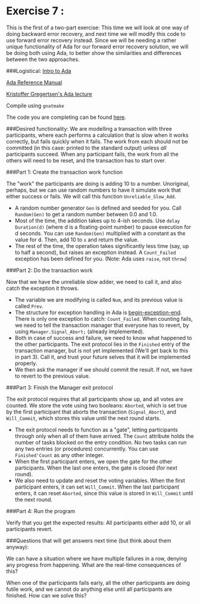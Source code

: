 Exercise 7 : 
================

This is the first of a two-part exercise: This time we will look at one way of doing backward error recovery, and next time we will modify this code to use forward error recovery instead. Since we will be needing a rather unique functionality of Ada for our forward error recovery solution, we will be doing both using Ada, to better show the similarities and differences between the two approaches.

###Logistical:
[Intro to Ada](http://www.adaic.org/learn/materials/intro)

[Ada Reference Manual](http://www.adaic.org/resources/add_content/standards/12rm/html/RM-TOC.html)

[Kristoffer Gregertsen's Ada lecture](https://raw.github.com/klasbo/TTK4145/master/exercise7/2014-02-25-ada-ttk4145.pdf)

Compile using `gnatmake`

The code you are completing can be found [here](https://github.com/klasbo/TTK4145/blob/master/Exercise7/exercise7.adb).


###Desired functionality:
We are modelling a transaction with three participants, where each performs a calculation that is slow when it works correctly, but fails quickly when it fails. The work from each should not be committed (in this case: printed to the standard output) unless _all_ participants succeed. When any participant fails, the work from all the others will need to be reset, and the transaction has to start over.


###Part 1: Create the transaction work function

The "work" the participants are doing is adding 10 to a number. Unoriginal, perhaps, but we can use random numbers to have it simulate work that either success or fails. We will call this function `Unreliable_Slow_Add`.

 - A random number generator `Gen` is defined and seeded for you. Call `Random(Gen)` to get a random number between 0.0 and 1.0.
 - Most of the time, the addition takes up to 4-ish seconds. Use `delay Duration(d)` (where d is a floating-point number) to pause execution for d seconds. You can use `Random(Gen)` multiplied with a constant as the value for d. Then, add 10 to `x` and return the value.
 - The rest of the time, the operation takes significantly less time (say, up to half a second), but raises an exception instead. A `Count_Failed` exception has been defined for you. (Note: Ada uses `raise`, not `throw`)
 

###Part 2: Do the transaction work

Now that we have the unreliable slow adder, we need to call it, and also catch the exception it throws.

 - The variable we are modifying is called `Num`, and its previous value is called `Prev`.
 - The structure for exception handling in Ada is [begin-exception-end](http://en.wikipedia.org/wiki/Exception_handling_syntax#Ada). There is only one exception to catch: `Count_Failed`. When counting fails, we need to tell the transaction manager that everyone has to revert, by using `Manager.Signal_Abort;` (already implemented).
 - Both in case of success and failure, we need to know what happened to the other participants. The exit protocol lies in the `Finished` entry of the transaction manager, but is not yet implemented (We'll get back to this in part 3). Call it, and trust your future selves that it will be implemented properly.
 - We then ask the manager if we should commit the result. If not, we have to revert to the previous value.

###Part 3: Finish the Manager exit protocol

The exit protocol requires that all participants show up, and all votes are counted. We store the vote using two booleans: `Aborted`, which is set true by the first participant that aborts the transaction (`Signal_Abort`), and `Will_Commit`, which stores this value until the next round starts.

 - The exit protocol needs to function as a "gate", letting participants through only when all of them have arrived. The `Count` attribute holds the number of tasks blocked on the entry condition. No two tasks can run any two entries (or procedures) concurrently. You can use `Finished'Count` as any other integer.
 - When the first participant enters, we open the gate for the other participants. When the last one enters, the gate is closed (for next round).
 - We also need to update and reset the voting variables. When the first participant enters, it can set `Will_Commit`. When the last participant enters, it can reset `Aborted`, since this value is stored in `Will_Commit` until the next round.

 
###Part 4: Run the program

Verify that you get the expected results: All participants either add 10, or all participants revert.


###Questions that will get answers next time (but think about them anyway):

We can have a situation where we have multiple failures in a row, denying any progress from happening. What are the real-time consequences of this?

When one of the participants fails early, all the other participants are doing futile work, and we cannot do anything else until all participants are finished. How can we solve this?












